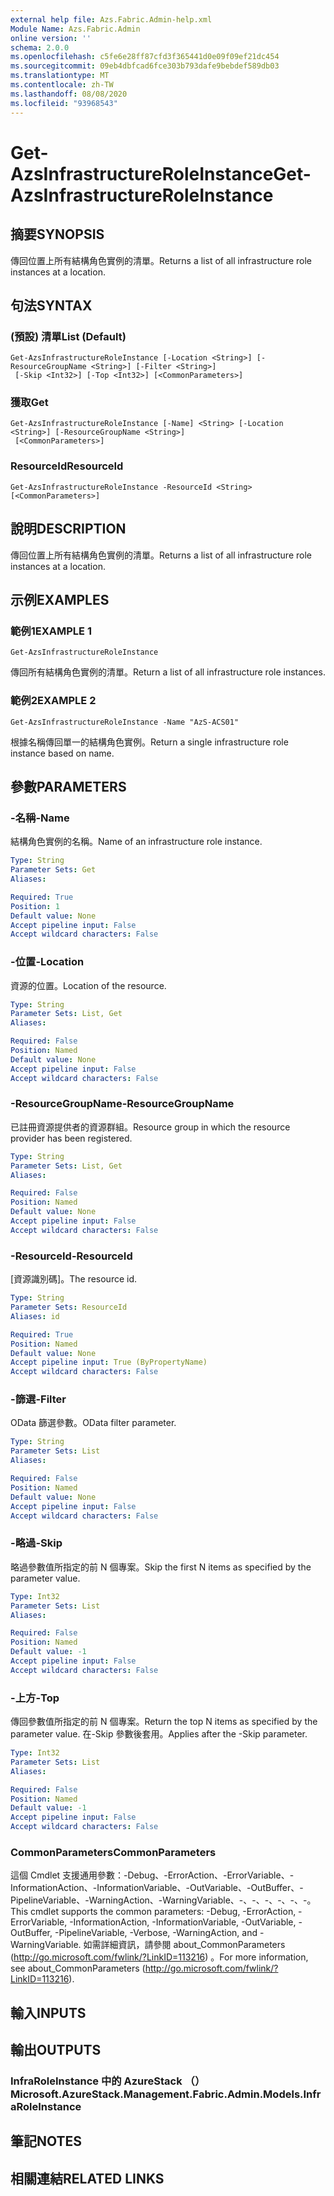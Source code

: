 ```yaml
---
external help file: Azs.Fabric.Admin-help.xml
Module Name: Azs.Fabric.Admin
online version: ''
schema: 2.0.0
ms.openlocfilehash: c5fe6e28ff87cfd3f365441d0e09f09ef21dc454
ms.sourcegitcommit: 09eb4dbfcad6fce303b793dafe9bebdef589db03
ms.translationtype: MT
ms.contentlocale: zh-TW
ms.lasthandoff: 08/08/2020
ms.locfileid: "93968543"
---
```

# <span data-ttu-id="df297-101">Get-AzsInfrastructureRoleInstance</span><span class="sxs-lookup"><span data-stu-id="df297-101">Get-AzsInfrastructureRoleInstance</span></span>

## <span data-ttu-id="df297-102">摘要</span><span class="sxs-lookup"><span data-stu-id="df297-102">SYNOPSIS</span></span>
<span data-ttu-id="df297-103">傳回位置上所有結構角色實例的清單。</span><span class="sxs-lookup"><span data-stu-id="df297-103">Returns a list of all infrastructure role instances at a location.</span></span>

## <span data-ttu-id="df297-104">句法</span><span class="sxs-lookup"><span data-stu-id="df297-104">SYNTAX</span></span>

### <span data-ttu-id="df297-105"> (預設) 清單</span><span class="sxs-lookup"><span data-stu-id="df297-105">List (Default)</span></span>
```
Get-AzsInfrastructureRoleInstance [-Location <String>] [-ResourceGroupName <String>] [-Filter <String>]
 [-Skip <Int32>] [-Top <Int32>] [<CommonParameters>]
```

### <span data-ttu-id="df297-106">獲取</span><span class="sxs-lookup"><span data-stu-id="df297-106">Get</span></span>
```
Get-AzsInfrastructureRoleInstance [-Name] <String> [-Location <String>] [-ResourceGroupName <String>]
 [<CommonParameters>]
```

### <span data-ttu-id="df297-107">ResourceId</span><span class="sxs-lookup"><span data-stu-id="df297-107">ResourceId</span></span>
```
Get-AzsInfrastructureRoleInstance -ResourceId <String> [<CommonParameters>]
```

## <span data-ttu-id="df297-108">說明</span><span class="sxs-lookup"><span data-stu-id="df297-108">DESCRIPTION</span></span>
<span data-ttu-id="df297-109">傳回位置上所有結構角色實例的清單。</span><span class="sxs-lookup"><span data-stu-id="df297-109">Returns a list of all infrastructure role instances at a location.</span></span>

## <span data-ttu-id="df297-110">示例</span><span class="sxs-lookup"><span data-stu-id="df297-110">EXAMPLES</span></span>

### <span data-ttu-id="df297-111">範例1</span><span class="sxs-lookup"><span data-stu-id="df297-111">EXAMPLE 1</span></span>
```
Get-AzsInfrastructureRoleInstance
```

<span data-ttu-id="df297-112">傳回所有結構角色實例的清單。</span><span class="sxs-lookup"><span data-stu-id="df297-112">Return a list of all infrastructure role instances.</span></span>

### <span data-ttu-id="df297-113">範例2</span><span class="sxs-lookup"><span data-stu-id="df297-113">EXAMPLE 2</span></span>
```
Get-AzsInfrastructureRoleInstance -Name "AzS-ACS01"
```

<span data-ttu-id="df297-114">根據名稱傳回單一的結構角色實例。</span><span class="sxs-lookup"><span data-stu-id="df297-114">Return a single infrastructure role instance based on name.</span></span>

## <span data-ttu-id="df297-115">參數</span><span class="sxs-lookup"><span data-stu-id="df297-115">PARAMETERS</span></span>

### <span data-ttu-id="df297-116">-名稱</span><span class="sxs-lookup"><span data-stu-id="df297-116">-Name</span></span>
<span data-ttu-id="df297-117">結構角色實例的名稱。</span><span class="sxs-lookup"><span data-stu-id="df297-117">Name of an infrastructure role instance.</span></span>

```yaml
Type: String
Parameter Sets: Get
Aliases:

Required: True
Position: 1
Default value: None
Accept pipeline input: False
Accept wildcard characters: False
```

### <span data-ttu-id="df297-118">-位置</span><span class="sxs-lookup"><span data-stu-id="df297-118">-Location</span></span>
<span data-ttu-id="df297-119">資源的位置。</span><span class="sxs-lookup"><span data-stu-id="df297-119">Location of the resource.</span></span>

```yaml
Type: String
Parameter Sets: List, Get
Aliases:

Required: False
Position: Named
Default value: None
Accept pipeline input: False
Accept wildcard characters: False
```

### <span data-ttu-id="df297-120">-ResourceGroupName</span><span class="sxs-lookup"><span data-stu-id="df297-120">-ResourceGroupName</span></span>
<span data-ttu-id="df297-121">已註冊資源提供者的資源群組。</span><span class="sxs-lookup"><span data-stu-id="df297-121">Resource group in which the resource provider has been registered.</span></span>

```yaml
Type: String
Parameter Sets: List, Get
Aliases:

Required: False
Position: Named
Default value: None
Accept pipeline input: False
Accept wildcard characters: False
```

### <span data-ttu-id="df297-122">-ResourceId</span><span class="sxs-lookup"><span data-stu-id="df297-122">-ResourceId</span></span>
<span data-ttu-id="df297-123">[資源識別碼]。</span><span class="sxs-lookup"><span data-stu-id="df297-123">The resource id.</span></span>

```yaml
Type: String
Parameter Sets: ResourceId
Aliases: id

Required: True
Position: Named
Default value: None
Accept pipeline input: True (ByPropertyName)
Accept wildcard characters: False
```

### <span data-ttu-id="df297-124">-篩選</span><span class="sxs-lookup"><span data-stu-id="df297-124">-Filter</span></span>
<span data-ttu-id="df297-125">OData 篩選參數。</span><span class="sxs-lookup"><span data-stu-id="df297-125">OData filter parameter.</span></span>

```yaml
Type: String
Parameter Sets: List
Aliases:

Required: False
Position: Named
Default value: None
Accept pipeline input: False
Accept wildcard characters: False
```

### <span data-ttu-id="df297-126">-略過</span><span class="sxs-lookup"><span data-stu-id="df297-126">-Skip</span></span>
<span data-ttu-id="df297-127">略過參數值所指定的前 N 個專案。</span><span class="sxs-lookup"><span data-stu-id="df297-127">Skip the first N items as specified by the parameter value.</span></span>

```yaml
Type: Int32
Parameter Sets: List
Aliases:

Required: False
Position: Named
Default value: -1
Accept pipeline input: False
Accept wildcard characters: False
```

### <span data-ttu-id="df297-128">-上方</span><span class="sxs-lookup"><span data-stu-id="df297-128">-Top</span></span>
<span data-ttu-id="df297-129">傳回參數值所指定的前 N 個專案。</span><span class="sxs-lookup"><span data-stu-id="df297-129">Return the top N items as specified by the parameter value.</span></span>
<span data-ttu-id="df297-130">在-Skip 參數後套用。</span><span class="sxs-lookup"><span data-stu-id="df297-130">Applies after the -Skip parameter.</span></span>

```yaml
Type: Int32
Parameter Sets: List
Aliases:

Required: False
Position: Named
Default value: -1
Accept pipeline input: False
Accept wildcard characters: False
```

### <span data-ttu-id="df297-131">CommonParameters</span><span class="sxs-lookup"><span data-stu-id="df297-131">CommonParameters</span></span>
<span data-ttu-id="df297-132">這個 Cmdlet 支援通用參數：-Debug、-ErrorAction、-ErrorVariable、-InformationAction、-InformationVariable、-OutVariable、-OutBuffer、-PipelineVariable、-WarningAction、-WarningVariable、-、-、-、-、-、-。</span><span class="sxs-lookup"><span data-stu-id="df297-132">This cmdlet supports the common parameters: -Debug, -ErrorAction, -ErrorVariable, -InformationAction, -InformationVariable, -OutVariable, -OutBuffer, -PipelineVariable, -Verbose, -WarningAction, and -WarningVariable.</span></span> <span data-ttu-id="df297-133">如需詳細資訊，請參閱 about_CommonParameters (http://go.microsoft.com/fwlink/?LinkID=113216) 。</span><span class="sxs-lookup"><span data-stu-id="df297-133">For more information, see about_CommonParameters (http://go.microsoft.com/fwlink/?LinkID=113216).</span></span>

## <span data-ttu-id="df297-134">輸入</span><span class="sxs-lookup"><span data-stu-id="df297-134">INPUTS</span></span>

## <span data-ttu-id="df297-135">輸出</span><span class="sxs-lookup"><span data-stu-id="df297-135">OUTPUTS</span></span>

### <span data-ttu-id="df297-136">InfraRoleInstance 中的 AzureStack （）</span><span class="sxs-lookup"><span data-stu-id="df297-136">Microsoft.AzureStack.Management.Fabric.Admin.Models.InfraRoleInstance</span></span>

## <span data-ttu-id="df297-137">筆記</span><span class="sxs-lookup"><span data-stu-id="df297-137">NOTES</span></span>

## <span data-ttu-id="df297-138">相關連結</span><span class="sxs-lookup"><span data-stu-id="df297-138">RELATED LINKS</span></span>

